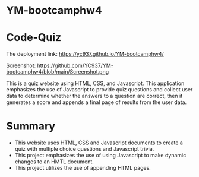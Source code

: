 # YM-bootcamphw4
# Code-Quiz

The deployment link: https://yc937.github.io/YM-bootcamphw4/

Screenshot: https://github.com/YC937/YM-bootcamphw4/blob/main/Screenshot.png

This is a quiz website using HTML, CSS, and Javascript. This application emphasizes the use of Javascript to provide quiz questions and collect user data to determine whether the answers to a question are correct, then it generates a score and appends a final page of results from the user data.

# Summary
* This website uses HTML, CSS and Javascript documents to create a quiz with multiple choice questions and Javascript trivia.
* This project emphasizes the use of using Javascript to make dynamic changes to an HMTL document.
* This project utilizes the use of appending HTML pages.
